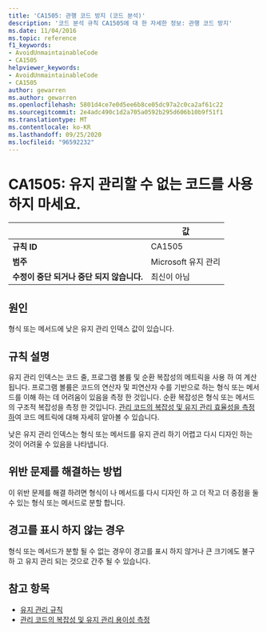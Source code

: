 ```yaml
---
title: 'CA1505: 관행 코드 방지 (코드 분석)'
description: '코드 분석 규칙 CA1505에 대 한 자세한 정보: 관행 코드 방지'
ms.date: 11/04/2016
ms.topic: reference
f1_keywords:
- AvoidUnmaintainableCode
- CA1505
helpviewer_keywords:
- AvoidUnmaintainableCode
- CA1505
author: gewarren
ms.author: gewarren
ms.openlocfilehash: 5801d4ce7e0d5ee6b8ce05dc97a2c0ca2af61c22
ms.sourcegitcommit: 2e4adc490c1d2a705a0592b295d606b10b9f51f1
ms.translationtype: MT
ms.contentlocale: ko-KR
ms.lasthandoff: 09/25/2020
ms.locfileid: "96592232"
---
```

# <a name="ca1505-avoid-unmaintainable-code"></a>CA1505: 유지 관리할 수 없는 코드를 사용하지 마세요.

| | 값 |
|-|-|
| **규칙 ID** |CA1505|
| **범주** |Microsoft 유지 관리|
| **수정이 중단 되거나 중단 되지 않습니다.** |최신이 아님|

## <a name="cause"></a>원인

형식 또는 메서드에 낮은 유지 관리 인덱스 값이 있습니다.

## <a name="rule-description"></a>규칙 설명

유지 관리 인덱스는 코드 줄, 프로그램 볼륨 및 순환 복잡성의 메트릭을 사용 하 여 계산 됩니다. 프로그램 볼륨은 코드의 연산자 및 피연산자 수를 기반으로 하는 형식 또는 메서드를 이해 하는 데 어려움이 있음을 측정 한 것입니다. 순환 복잡성은 형식 또는 메서드의 구조적 복잡성을 측정 한 것입니다. [관리 코드의 복잡성 및 유지 관리 효율성을 측정 하](/visualstudio/code-quality/code-metrics-values)여 코드 메트릭에 대해 자세히 알아볼 수 있습니다.

낮은 유지 관리 인덱스는 형식 또는 메서드를 유지 관리 하기 어렵고 다시 디자인 하는 것이 어려울 수 있음을 나타냅니다.

## <a name="how-to-fix-violations"></a>위반 문제를 해결하는 방법

이 위반 문제를 해결 하려면 형식이 나 메서드를 다시 디자인 하 고 더 작고 더 중점을 둘 수 있는 형식 또는 메서드로 분할 합니다.

## <a name="when-to-suppress-warnings"></a>경고를 표시 하지 않는 경우

형식 또는 메서드가 분할 될 수 없는 경우이 경고를 표시 하지 않거나 큰 크기에도 불구 하 고 유지 관리 되는 것으로 간주 될 수 있습니다.

## <a name="see-also"></a>참고 항목

- [유지 관리 규칙](maintainability-warnings.md)
- [관리 코드의 복잡성 및 유지 관리 용이성 측정](/visualstudio/code-quality/code-metrics-values)
